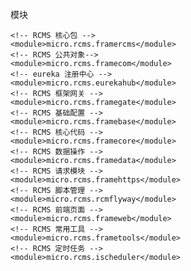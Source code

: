   模块
  
    <!-- RCMS 核心包 -->
    <module>micro.rcms.framercms</module>
    <!-- RCMS 公共对象-->
    <module>micro.rcms.framecom</module>
    <!-- eureka 注册中心 -->
    <module>micro.rcms.eurekahub</module>
    <!-- RCMS 框架网关 -->
    <module>micro.rcms.framegate</module>
    <!-- RCMS 基础配置 -->
    <module>micro.rcms.framebase</module>
    <!-- RCMS 核心代码 -->
    <module>micro.rcms.framecore</module>
    <!-- RCMS 数据操作 -->
    <module>micro.rcms.framedata</module>
    <!-- RCMS 请求模块 -->
    <module>micro.rcms.framehttps</module>
    <!-- RCMS 脚本管理 -->
    <module>micro.rcms.rcmflyway</module>
    <!-- RCMS 前端页面 -->
    <module>micro.rcms.frameweb</module>
    <!-- RCMS 常用工具 -->
    <module>micro.rcms.frametools</module>
    <!-- RCMS 定时任务 -->
    <module>micro.rcms.ischeduler</module>


